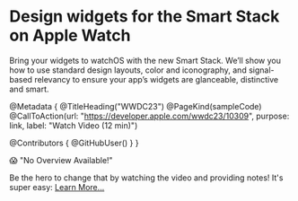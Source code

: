 # Design widgets for the Smart Stack on Apple Watch

Bring your widgets to watchOS with the new Smart Stack. We’ll show you how to use standard design layouts, color and iconography, and signal-based relevancy to ensure your app’s widgets are glanceable, distinctive and smart.

@Metadata {
   @TitleHeading("WWDC23")
   @PageKind(sampleCode)
   @CallToAction(url: "https://developer.apple.com/wwdc23/10309", purpose: link, label: "Watch Video (12 min)")

   @Contributors {
      @GitHubUser(<replace this with your GitHub handle>)
   }
}

😱 "No Overview Available!"

Be the hero to change that by watching the video and providing notes! It's super easy:
 [Learn More…](https://wwdcnotes.github.io/WWDCNotes/documentation/wwdcnotes/contributing)
